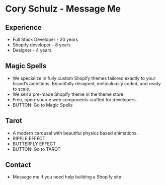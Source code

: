 # Cory Schulz - Message Me

## Experience

- Full Stack Developer - 20 years
- Shopify developer - 8 years
- Designer - 4 years

## Magic Spells

- We specialize in fully custom Shopify themes tailored exactly to your brand’s ambitions. Beautifully designed, meticulously coded, and ready to scale.
- We sell a pre-made Shopify theme in the theme store.
- Free, open-source web components crafted for developers.
- BUTTON: Go to Magic Spells

## Tarot

- A modern carousel with beautiful physics based animations.
- RIPPLE EFFECT
- BUTTERFLY EFFECT
- BUTTON: Go to TAROT

## Contact

- Message me if you need help building a Shopify site:
